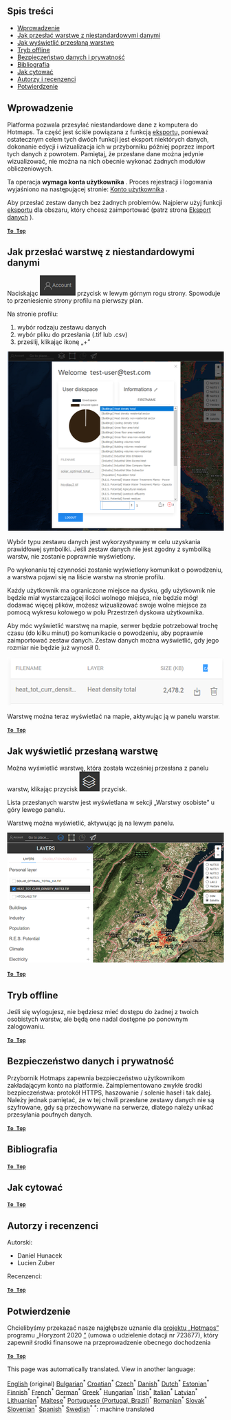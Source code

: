 <h2> Spis treści </h2><ul><li> <a href="#Introduction">Wprowadzenie</a> </li><li> <a href="#How-to-upload-a-layer-with-custom-data">Jak przesłać warstwę z niestandardowymi danymi</a> </li><li> <a href="#How-to-display-an-uploaded-layer">Jak wyświetlić przesłaną warstwę</a> </li><li> <a href="#Offline-mode">Tryb offline</a> </li><li> <a href="#Data-security-and-privacy">Bezpieczeństwo danych i prywatność</a> </li><li> <a href="#References">Bibliografia</a> </li><li> <a href="#How-to-cite">Jak cytować</a> </li><li> <a href="#Authors-and-reviewers">Autorzy i recenzenci</a> </li><li> <a href="#Acknowledgement">Potwierdzenie</a> </li></ul><h2> Wprowadzenie </h2><p> Platforma pozwala przesyłać niestandardowe dane z komputera do Hotmaps. Ta część jest ściśle powiązana z funkcją <a href="pl-Data-export-functionalities">eksportu,</a> ponieważ ostatecznym celem tych dwóch funkcji jest eksport niektórych danych, dokonanie edycji i wizualizacja ich w przyborniku później poprzez import tych danych z powrotem. Pamiętaj, że przesłane dane można jedynie wizualizować, nie można na nich obecnie wykonać żadnych modułów obliczeniowych. </p><p> Ta operacja <strong>wymaga konta użytkownika</strong> . Proces rejestracji i logowania wyjaśniono na następującej stronie: <a href="pl-Introduction-to-user-interface#Connect">Konto użytkownika</a> . </p><p> Aby przesłać zestaw danych bez żadnych problemów. Najpierw użyj funkcji <a href="pl-Data-export-functionalities">eksportu</a> dla obszaru, który chcesz zaimportować (patrz strona <a href="pl-Data-export-functionalities">Eksport danych</a> ). </p><p><ins> <code><strong><a href="#table-of-contents">To Top</a></strong></code> </ins> </p><h2> Jak przesłać warstwę z niestandardowymi danymi </h2><p> Naciskając <img alt="przycisk konta" src="images/account-btn.png"/> przycisk w lewym górnym rogu strony. Spowoduje to przeniesienie strony profilu na pierwszy plan. </p><p> Na stronie profilu: </p><ol><li> wybór rodzaju zestawu danych </li><li> wybór pliku do przesłania (.tif lub .csv) </li><li> prześlij, klikając ikonę „+” </li></ol><p><img alt="przesyłanie strony profilu" src="images/profile-upload.png"/></p><p> Wybór typu zestawu danych jest wykorzystywany w celu uzyskania prawidłowej symboliki. Jeśli zestaw danych nie jest zgodny z symboliką warstw, nie zostanie poprawnie wyświetlony. </p><p> Po wykonaniu tej czynności zostanie wyświetlony komunikat o powodzeniu, a warstwa pojawi się na liście warstw na stronie profilu. </p><p> Każdy użytkownik ma ograniczone miejsce na dysku, gdy użytkownik nie będzie miał wystarczającej ilości wolnego miejsca, nie będzie mógł dodawać więcej plików, możesz wizualizować swoje wolne miejsce za pomocą wykresu kołowego w polu Przestrzeń dyskowa użytkownika. </p><p> Aby móc wyświetlić warstwę na mapie, serwer będzie potrzebował trochę czasu (do kilku minut) po komunikacie o powodzeniu, aby poprawnie zaimportować zestaw danych. Zestaw danych można wyświetlić, gdy jego rozmiar nie będzie już wynosił 0. </p><p><img alt="wgrywanie zakończone" src="images/upload_complete.png"/></p><p> Warstwę można teraz wyświetlać na mapie, aktywując ją w panelu warstw. </p><p><ins> <code><strong><a href="#table-of-contents">To Top</a></strong></code> </ins> </p><h2> Jak wyświetlić przesłaną warstwę </h2><p> Można wyświetlić warstwę, która została wcześniej przesłana z panelu warstw, klikając przycisk <img alt="przycisk warstw" src="images/layers-btn.png"/> przycisk. </p><p> Lista przesłanych warstw jest wyświetlana w sekcji „Warstwy osobiste” u góry lewego panelu. </p><p> Warstwę można wyświetlić, aktywując ją na lewym panelu. </p><p><img alt="prześlij warstwę wyświetlania" src="images/upload-layers.png"/></p><p><ins> <code><strong><a href="#table-of-contents">To Top</a></strong></code> </ins> </p><h2> Tryb offline </h2><p> Jeśli się wylogujesz, nie będziesz mieć dostępu do żadnej z twoich osobistych warstw, ale będą one nadal dostępne po ponownym zalogowaniu. </p><p><ins> <code><strong><a href="#table-of-contents">To Top</a></strong></code> </ins> </p><h2> Bezpieczeństwo danych i prywatność </h2><p> Przybornik Hotmaps zapewnia bezpieczeństwo użytkownikom zakładającym konto na platformie. Zaimplementowano zwykłe środki bezpieczeństwa: protokół HTTPS, haszowanie / solenie haseł i tak dalej. Należy jednak pamiętać, że w tej chwili przesłane zestawy danych nie są szyfrowane, gdy są przechowywane na serwerze, dlatego należy unikać przesyłania poufnych danych. </p><p><ins> <code><strong><a href="#table-of-contents">To Top</a></strong></code> </ins> </p><h2> Bibliografia </h2><p><ins> <code><strong><a href="#table-of-contents">To Top</a></strong></code> </ins> </p><h2> Jak cytować </h2><p><ins> <code><strong><a href="#table-of-contents">To Top</a></strong></code> </ins> </p><h2> Autorzy i recenzenci </h2><p> Autorski: </p><ul><li> Daniel Hunacek </li><li> Lucien Zuber </li></ul><p> Recenzenci: </p><p><ins> <code><strong><a href="#table-of-contents">To Top</a></strong></code> </ins> </p><h2> Potwierdzenie </h2><p> Chcielibyśmy przekazać nasze najgłębsze uznanie dla <a href="https://www.hotmaps-project.eu">projektu „Hotmaps”</a> programu „Horyzont 2020 <a href="https://www.hotmaps-project.eu">”</a> (umowa o udzielenie dotacji nr 723677), który zapewnił środki finansowe na przeprowadzenie obecnego dochodzenia </p><p><ins> <code><strong><a href="#table-of-contents">To Top</a></strong></code> </ins> </p>

This page was automatically translated. View in another language:

[English](en-Data-upload-functionalities) (original) [Bulgarian](bg-Data-upload-functionalities)<sup>\*</sup> [Croatian](hr-Data-upload-functionalities)<sup>\*</sup> [Czech](cs-Data-upload-functionalities)<sup>\*</sup> [Danish](da-Data-upload-functionalities)<sup>\*</sup> [Dutch](nl-Data-upload-functionalities)<sup>\*</sup> [Estonian](et-Data-upload-functionalities)<sup>\*</sup> [Finnish](fi-Data-upload-functionalities)<sup>\*</sup> [French](fr-Data-upload-functionalities)<sup>\*</sup> [German](de-Data-upload-functionalities)<sup>\*</sup> [Greek](el-Data-upload-functionalities)<sup>\*</sup> [Hungarian](hu-Data-upload-functionalities)<sup>\*</sup> [Irish](ga-Data-upload-functionalities)<sup>\*</sup> [Italian](it-Data-upload-functionalities)<sup>\*</sup> [Latvian](lv-Data-upload-functionalities)<sup>\*</sup> [Lithuanian](lt-Data-upload-functionalities)<sup>\*</sup> [Maltese](mt-Data-upload-functionalities)<sup>\*</sup>  [Portuguese (Portugal, Brazil)](pt-Data-upload-functionalities)<sup>\*</sup> [Romanian](ro-Data-upload-functionalities)<sup>\*</sup> [Slovak](sk-Data-upload-functionalities)<sup>\*</sup> [Slovenian](sl-Data-upload-functionalities)<sup>\*</sup> [Spanish](es-Data-upload-functionalities)<sup>\*</sup> [Swedish](sv-Data-upload-functionalities)<sup>\*</sup>
<sup>\*</sup>: machine translated
